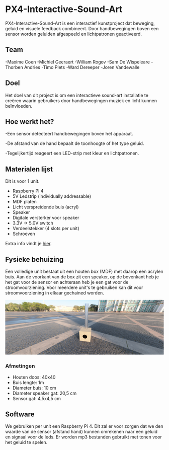 # PX4-Interactive-Sound-Art

PX4-Interactive-Sound-Art is een interactief kunstproject dat beweging, geluid en visuele feedback combineert. Door handbewegingen boven een sensor worden geluiden afgespeeld en lichtpatronen geactiveerd.

## Team

-Maxime Coen
-Michiel Geeraert
-William Rogov
-Sam De Wispeleare
-Thorben Andries
-Timo Plets
-Ward Dereeper
-Joren Vandewalle

## Doel

Het doel van dit project is om een interactieve sound-art installatie te creëren waarin gebruikers door handbewegingen muziek en licht kunnen beïnvloeden.

## Hoe werkt het?

-Een sensor detecteert handbewegingen boven het apparaat.

-De afstand van de hand bepaalt de toonhoogte of het type geluid.

-Tegelijkertijd reageert een LED-strip met kleur en lichtpatronen.


## Materialen lijst

Dit is voor 1 unit.

- Raspberry Pi 4
- 5V Ledstrip (individually addressable)
- MDF platen
- Licht verspreidende buis (acryl)
- Speaker
- Digitale versterker voor speaker
- 3.3V -> 5.0V switch
- Verdeelstekker (4 slots per unit)
- Schroeven

Extra info vindt je [hier](./documentatie/Materialen_info.md).

## Fysieke behuizing

Een volledige unit bestaat uit een houten box (MDF) met daarop een acrylen buis. Aan de voorkant van de box zit een speaker, op de bovenkant heb je het gat voor de sensor en achteraan heb je een gat voor de stroomvoorziening.
Voor meerdere unit's te gebruiken kan dit voor stroomvoorziening in elkaar gechained worden.

![Fysieke_box](./studies/fotos/PX4%20ProtoType%20Assembly.png)

### Afmetingen

- Houten doos: 40x40
- Buis lengte: 1m
- Diameter buis: 10 cm
- Diameter speaker gat: 20,5 cm
- Sensor gat: 4,5x4,5 cm

## Software

We gebruiken per unit een Raspberry Pi 4. Dit zal er voor zorgen dat we den waarde van de sensor (afstand hand) kunnen omrekenen naar een geluid en signaal voor de leds. Er worden mp3 bestanden gebruikt met tonen voor het geluid te spelen.